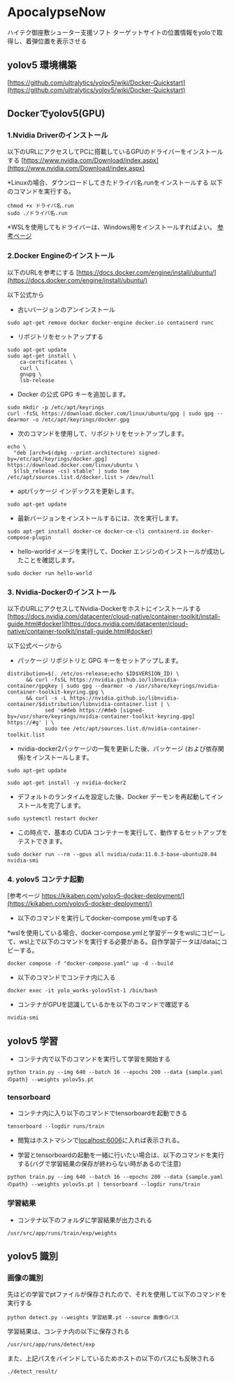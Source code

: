 # ApocalypseNow

ハイテク御座敷シューター支援ソフト
ターゲットサイトの位置情報をyoloで取得し、着弾位置を表示させる
 
## yolov5 環境構築

[https://github.com/ultralytics/yolov5/wiki/Docker-Quickstart](https://github.com/ultralytics/yolov5/wiki/Docker-Quickstart)

## Dockerでyolov5(GPU)
### 1.Nvidia Driverのインストール
以下のURLにアクセスしてPCに搭載しているGPUのドライバーをインストールする
[https://www.nvidia.com/Download/index.aspx](https://www.nvidia.com/Download/index.aspx)

*Linuxの場合、ダウンロードしてきたドライバ名.runをインストールする
以下のコマンドを実行する。

```
chmod +x ドライバ名.run
sudo ./ドライバ名.run
```

*WSLを使用してもドライバーは、Windows用をインストールすればよい。
[参考ページ](https://blog.shikoan.com/wsl2-ndivid-docker-pytorch/#:~:text=%E3%81%AE%E3%82%AA%E3%83%9A%E3%83%AC%E3%83%BC%E3%83%86%E3%82%A3%E3%83%B3%E3%82%B0%E3%82%B7%E3%82%B9%E3%83%86%E3%83%A0%E3%81%AF%E3%80%81-,WSL%E3%82%92%E4%BD%BF%E3%81%86%E5%A0%B4%E5%90%88%E3%81%A7%E3%82%82Windows,-%E3%81%AB%E3%81%97%E3%81%BE%E3%81%97%E3%82%87%E3%81%86)

### 2.Docker Engineのインストール
以下のURLを参考にする
[https://docs.docker.com/engine/install/ubuntu/](https://docs.docker.com/engine/install/ubuntu/)

以下公式から

- 古いバージョンのアンインストール
```
sudo apt-get remove docker docker-engine docker.io containerd runc
```

- リポジトリをセットアップする

```
sudo apt-get update
sudo apt-get install \
    ca-certificates \
    curl \
    gnupg \
    lsb-release
```

- Docker の公式 GPG キーを追加します。

```
sudo mkdir -p /etc/apt/keyrings
curl -fsSL https://download.docker.com/linux/ubuntu/gpg | sudo gpg --dearmor -o /etc/apt/keyrings/docker.gpg
```

- 次のコマンドを使用して、リポジトリをセットアップします。
```
echo \
  "deb [arch=$(dpkg --print-architecture) signed-by=/etc/apt/keyrings/docker.gpg] https://download.docker.com/linux/ubuntu \
  $(lsb_release -cs) stable" | sudo tee /etc/apt/sources.list.d/docker.list > /dev/null
```

- aptパッケージ インデックスを更新します。
```
sudo apt-get update
```

- 最新バージョンをインストールするには、次を実行します。

```
sudo apt-get install docker-ce docker-ce-cli containerd.io docker-compose-plugin
```

- hello-worldイメージを実行して、Docker エンジンのインストールが成功したことを確認します。

```
sudo docker run hello-world
```


### 3. Nvidia-Dockerのインストール
以下のURLにアクセスしてNvidia-Dockerをホストにインストールする
[https://docs.nvidia.com/datacenter/cloud-native/container-toolkit/install-guide.html#docker](https://docs.nvidia.com/datacenter/cloud-native/container-toolkit/install-guide.html#docker)

以下公式ページから

- パッケージ リポジトリと GPG キーをセットアップします。

```
distribution=$(. /etc/os-release;echo $ID$VERSION_ID) \
      && curl -fsSL https://nvidia.github.io/libnvidia-container/gpgkey | sudo gpg --dearmor -o /usr/share/keyrings/nvidia-container-toolkit-keyring.gpg \
      && curl -s -L https://nvidia.github.io/libnvidia-container/$distribution/libnvidia-container.list | \
            sed 's#deb https://#deb [signed-by=/usr/share/keyrings/nvidia-container-toolkit-keyring.gpg] https://#g' | \
            sudo tee /etc/apt/sources.list.d/nvidia-container-toolkit.list
```

- nvidia-docker2パッケージの一覧を更新した後、パッケージ (および依存関係)をインストールします。

```
sudo apt-get update
```

```
sudo apt-get install -y nvidia-docker2
```

- デフォルトのランタイムを設定した後、Docker デーモンを再起動してインストールを完了します。

```
sudo systemctl restart docker
```

- この時点で、基本の CUDA コンテナーを実行して、動作するセットアップをテストできます。

```
sudo docker run --rm --gpus all nvidia/cuda:11.0.3-base-ubuntu20.04 nvidia-smi
```

### 4. yolov5 コンテナ起動

[参考ページ https://kikaben.com/yolov5-docker-deployment/](https://kikaben.com/yolov5-docker-deployment/)

- 以下のコマンドを実行してdocker-compose.ymlをupする

*wslを使用している場合、docker-compose.ymlと学習データをwslにコピーして、wsl上で以下のコマンドを実行する必要がある。自作学習データは/dataにコピーする。

```
docker compose -f "docker-compose.yaml" up -d --build 
```


- 以下のコマンドでコンテナ内に入る

```
docker exec -it yolo_works-yolov5lst-1 /bin/bash
```

- コンテナがGPUを認識しているかを以下のコマンドで確認する

```
nvidia-smi
```


## yolov5 学習

- コンテナ内で以下のコマンドを実行して学習を開始する

```
python train.py --img 640 --batch 16 --epochs 200 --data {sample.yamlのpath} --weights yolov5s.pt
```

### tensorboard
- コンテナ内に入り以下のコマンドでtensorboardを起動できる

```
tensorboard --logdir runs/train
```

- 閲覧はホストマシンで[localhost:6006](localhost:6006)に入れば表示される。

- 学習とtensorboardの起動を一緒に行いたい場合は、以下のコマンドを実行する(バグで学習結果の保存が終わらない時があるので注意)

```
python train.py --img 640 --batch 16 --epochs 200 --data {sample.yamlのpath} --weights yolov5s.pt | tensorboard --logdir runs/train
```

### 学習結果
- コンテナ以下のフォルダに学習結果が出力される

```
/usr/src/app/runs/train/exp/weights
```

## yolov5 識別
### 画像の識別
先ほどの学習でptファイルが保存されたので、それを使用して以下のコマンドを実行する

```
python detect.py --weights 学習結果.pt --source 画像のパス
```

学習結果は、コンテナ内の以下に保存される

```
/usr/src/app/runs/detect/exp
```

また、上記パスをバインドしているためホストの以下のパスにも反映される

```
./detect_result/
```